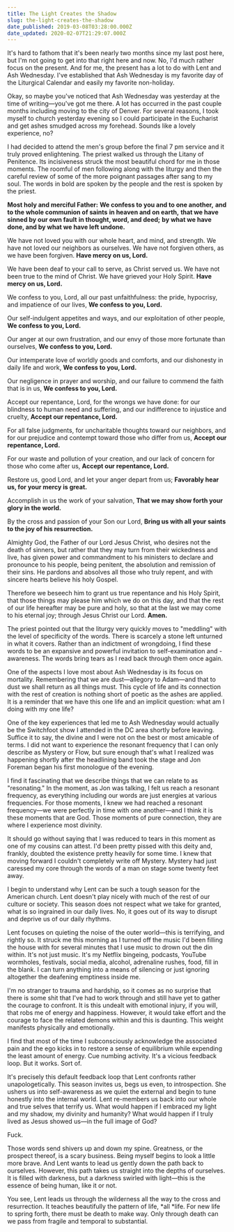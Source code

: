 ```yaml
---
title: The Light Creates the Shadow
slug: the-light-creates-the-shadow
date_published: 2019-03-08T03:28:00.000Z
date_updated: 2020-02-07T21:29:07.000Z
---
```


It's hard to fathom that it's been nearly two months since my last post here, but I'm not going to get into that right here and now. No, I'd much rather focus on the present. And for me, the present has a lot to do with Lent and Ash Wednesday. I've established that Ash Wednesday is my favorite day of the Liturgical Calendar and easily my favorite non-holiday.

Okay, so maybe you've noticed that Ash Wednesday was yesterday at the time of writing—you've got me there. A lot has occurred in the past couple months including moving to the city of Denver. For several reasons, I took myself to church yesterday evening so I could participate in the Eucharist and get ashes smudged across my forehead. Sounds like a lovely experience, no?

I had decided to attend the men's group before the final 7 pm service and it truly proved enlightening. The priest walked us through the Litany of Penitence. Its incisiveness struck the most beautiful chord for me in those moments. The roomful of men following along with the liturgy and then the careful review of some of the more poignant passages after sang to my soul. The words in bold are spoken by the people and the rest is spoken by the priest.

**Most holy and merciful Father:**
**We confess to you and to one another,**
**and to the whole communion of saints**
**in heaven and on earth,**
**that we have sinned by our own fault**
**in thought, word, and deed;**
**by what we have done, and by what we have left undone.**

We have not loved you with our whole heart, and mind, and
strength. We have not loved our neighbors as ourselves. We
have not forgiven others, as we have been forgiven.
**Have mercy on us, Lord.**

We have been deaf to your call to serve, as Christ served us.
We have not been true to the mind of Christ. We have grieved
your Holy Spirit.
**Have mercy on us, Lord.**

We confess to you, Lord, all our past unfaithfulness: the
pride, hypocrisy, and impatience of our lives,
**We confess to you, Lord.**

Our self-indulgent appetites and ways, and our exploitation
of other people,
**We confess to you, Lord.**

Our anger at our own frustration, and our envy of those
more fortunate than ourselves,
**We confess to you, Lord.**

Our intemperate love of worldly goods and comforts, and
our dishonesty in daily life and work,
**We confess to you, Lord.**

Our negligence in prayer and worship, and our failure to
commend the faith that is in us,
**We confess to you, Lord.**

Accept our repentance, Lord, for the wrongs we have done:
for our blindness to human need and suffering, and our
indifference to injustice and cruelty,
**Accept our repentance, Lord.**

For all false judgments, for uncharitable thoughts toward our
neighbors, and for our prejudice and contempt toward those
who differ from us,
**Accept our repentance, Lord.**

For our waste and pollution of your creation, and our lack of
concern for those who come after us,
**Accept our repentance, Lord.**

Restore us, good Lord, and let your anger depart from us;
**Favorably hear us, for your mercy is great.**

Accomplish in us the work of your salvation,
**That we may show forth your glory in the world.**

By the cross and passion of your Son our Lord,
**Bring us with all your saints to the joy of his resurrection.**

Almighty God, the Father of our Lord Jesus Christ, who
desires not the death of sinners, but rather that they may turn
from their wickedness and live, has given power and
commandment to his ministers to declare and pronounce to
his people, being penitent, the absolution and remission of
their sins. He pardons and absolves all those who truly
repent, and with sincere hearts believe his holy Gospel.

Therefore we beseech him to grant us true repentance and his
Holy Spirit, that those things may please him which we do on
this day, and that the rest of our life hereafter may be pure
and holy, so that at the last we may come to his eternal joy;
through Jesus Christ our Lord. **Amen.**

The priest pointed out that the liturgy very quickly moves to "meddling" with the level of specificity of the words. There is scarcely a stone left unturned in what it covers. Rather than an indictment of wrongdoing, I find these words to be an expansive and powerful invitation to self-examination and -awareness. The words bring tears as I read back through them once again.

One of the aspects I love most about Ash Wednesday is its focus on mortality. Remembering that we are dust—allegory to Adam—and that to dust we shall return as all things must. This cycle of life and its connection with the rest of creation is nothing short of poetic as the ashes are applied. It is a reminder that we have this one life and an implicit question: what am I doing with my one life?

One of the key experiences that led me to Ash Wednesday would actually be the Switchfoot show I attended in the DC area shortly before leaving. Suffice it to say, the divine and I were not on the best or most amicable of terms. I did not want to experience the resonant frequency that I can only describe as Mystery or Flow, but sure enough that's what I realized was happening shortly after the headlining band took the stage and Jon Foreman began his first monologue of the evening.

I find it fascinating that we describe things that we can relate to as "resonating." In the moment, as Jon was talking, I felt us reach a resonant frequency, as everything including our words are just energies at various frequencies. For those moments, I knew we had reached a resonant frequency—we were perfectly in time with one another—and I think it is these moments that are God. Those moments of pure connection, they are where I experience most divinity.

It should go without saying that I was reduced to tears in this moment as one of my cousins can attest. I'd been pretty pissed with this deity and, frankly, doubted the existence pretty heavily for some time. I knew that moving forward I couldn't completely write off Mystery. Mystery had just caressed my core through the words of a man on stage some twenty feet away.

I begin to understand why Lent can be such a tough season for the American church. Lent doesn't play nicely with much of the rest of our culture or society. This season does not respect what we take for granted, what is so ingrained in our daily lives. No, it goes out of its way to disrupt and deprive us of our daily rhythms.

Lent focuses on quieting the noise of the outer world—this is terrifying, and rightly so. It struck me this morning as I turned off the music I'd been filling the house with for several minutes that I use music to drown out the din within. It's not just music. It's my Netflix bingeing, podcasts, YouTube wormholes, festivals, social media, alcohol, adrenaline rushes, food, fill in the blank. I can turn anything into a means of silencing or just ignoring altogether the deafening emptiness inside me.

I'm no stranger to trauma and hardship, so it comes as no surprise that there is some shit that I've had to work through and still have yet to gather the courage to confront. It is this undealt with emotional injury, if you will, that robs me of energy and happiness. However, it would take effort and the courage to face the related demons within and this is daunting. This weight manifests physically and emotionally.

I find that most of the time I subconsciously acknowledge the associated pain and the ego kicks in to restore a sense of equilibrium while expending the least amount of energy. Cue numbing activity. It's a vicious feedback loop. But it works. Sort of.

It's precisely this default feedback loop that Lent confronts rather unapologetically. This season invites us, begs us even, to introspection. She ushers us into self-awareness as we quiet the external and begin to tune honestly into the internal world. Lent re-members us back into our whole and true selves that terrify us. What would happen if I embraced my light and my shadow, my divinity and humanity? What would happen if I truly lived as Jesus showed us—in the full image of God?

Fuck.

Those words send shivers up and down my spine. Greatness, or the prospect thereof, is a scary business. Being myself begins to look a little more brave. And Lent wants to lead us gently down the path back to ourselves. However, this path takes us straight into the depths of ourselves. It is filled with darkness, but a darkness swirled with light—this is the essence of being human, like it or not.

You see, Lent leads us through the wilderness all the way to the cross and resurrection. It teaches beautifully the pattern of life, *all *life. For new life to spring forth, there must be death to make way. Only through death can we pass from fragile and temporal to substantial.
